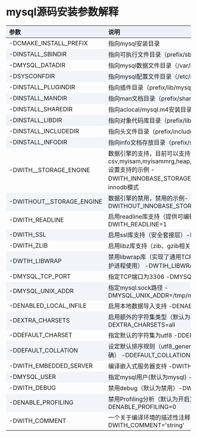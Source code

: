 #  mysql源码安装参数解释
<style>
    table th{
        background: rgba(158,188,226,0.2);
        font-weight:bold
    }
    table td:nth-child(2n+1){
        white-space:nowrap;
    }
    table tbody tr:nth-child(2n){
        background: rgba(158,188,226,0.12);
    }
    table tr:hover{
        background: grey;
    }
</style>
|参数|说明|
|:------|:------|
-DCMAKE_INSTALL_PREFIX | 指向mysql安装目录
-DINSTALL_SBINDIR | 指向可执行文件目录（prefix/sbin）
-DMYSQL_DATADIR | 指向mysql数据文件目录（/var/lib/mysql）
-DSYSCONFDIR | 指向mysql配置文件目录（/etc/mysql）
-DINSTALL_PLUGINDIR | 指向插件目录（prefix/lib/mysql/plugin）
-DINSTALL_MANDIR | 指向man文档目录（prefix/share/man）
-DINSTALL_SHAREDIR | 指向aclocal/mysql.m4安装目录（prefix/share）
-DINSTALL_LIBDIR | 指向对象代码库目录（prefix/lib/mysql）
-DINSTALL_INCLUDEDIR | 指向头文件目录（prefix/include/mysql）
-DINSTALL_INFODIR | 指向info文档存放目录（prefix/share/info）
-DWITH_<ENGINE>_STORAGE_ENGINE | 数据引擎的支持，目前可以支持的是csv,myisam,myisammrg,heap,innobase,archive,blackhole 设置支持的示例  -DWITH_INNOBASE_STORAGE_ENGINE=1 这个是支持innodb模式
-DWITHOUT_<ENGINE>_STORAGE_ENGINE | 数据引擎的禁用，禁用的示例-DWITHOUT_INNOBASE_STORAGE_ENGINE=1
-DWITH_READLINE | 启用readline库支持（提供可编辑的命令行）-DWITH_READLINE=1
-DWITH_SSL | 启用ssl库支持（安全套接层）-DWITH_SSL=system
-DWITH_ZLIB | 启用libz库支持（zib、gzib相关）-DWITH_ZLIB=system
-DWTIH_LIBWRAP | 禁用libwrap库（实现了通用TCP包装的功能，为网络服务守护进程使用） -DWTIH_LIBWRAP=0
-DMYSQL_TCP_PORT | 指定TCP端口为3306 -DMYSQL_TCP_PORT=3306
-DMYSQL_UNIX_ADDR | 指定mysql.sock路径 -DMYSQL_UNIX_ADDR=/tmp/mysqld.sock
-DENABLED_LOCAL_INFILE | 启用本地数据导入支持 -DENABLED_LOCAL_INFILE=1
-DEXTRA_CHARSETS | 启用额外的字符集类型（默认为all）-DEXTRA_CHARSETS=all
-DDEFAULT_CHARSET | 指定默认的字符集为utf8 -DDEFAULT_CHARSET=utf8
-DDEFAULT_COLLATION | 设定默认排序规则（utf8_general_ci快速/utf8_unicode_ci准确） -DDEFAULT_COLLATION=utf8_general_ci
-DWITH_EMBEDDED_SERVER | 编译嵌入式服务器支持 -DWITH_EMBEDDED_SERVER=1
-DMYSQL_USER | 指定mysql用户(默认为mysql) -DMYSQL_USER=mysql
-DWITH_DEBUG | 禁用debug（默认为禁用）-DWITH_DEBUG=0
-DENABLE_PROFILING | 禁用Profiling分析（默认为开启） -DENABLE_PROFILING=0
-DWITH_COMMENT | 一个关于编译环境的描述性注释 -DWITH_COMMENT='string'